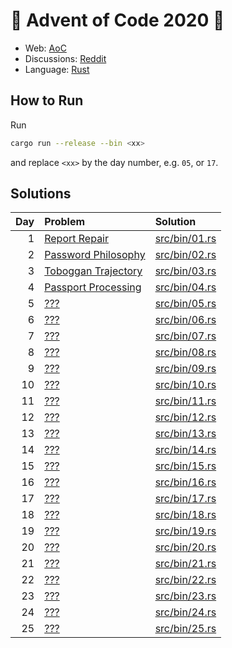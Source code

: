 # :christmas_tree: Advent of Code 2020 :christmas_tree:

- Web: [AoC](https://adventofcode.com/2020)
- Discussions: [Reddit](https://www.reddit.com/r/adventofcode/)
- Language: [Rust](https://www.rust-lang.org/)

## How to Run
Run
```bash
cargo run --release --bin <xx>
```
and replace `<xx>` by the day number, e.g. `05`, or `17`.

## Solutions
| Day | Problem | Solution |
|----:|:--------|:---------|
|   1 | [Report Repair](https://adventofcode.com/2020/day/1) | [src/bin/01.rs](src/bin/01.rs)
|   2 | [Password Philosophy](https://adventofcode.com/2020/day/2) | [src/bin/02.rs](src/bin/02.rs)
|   3 | [Toboggan Trajectory](https://adventofcode.com/2020/day/3) | [src/bin/03.rs](src/bin/03.rs)
|   4 | [Passport Processing](https://adventofcode.com/2020/day/4) | [src/bin/04.rs](src/bin/04.rs)
|   5 | [???](https://adventofcode.com/2020/day/5) | [src/bin/05.rs](src/bin/05.rs)
|   6 | [???](https://adventofcode.com/2020/day/6) | [src/bin/06.rs](src/bin/06.rs)
|   7 | [???](https://adventofcode.com/2020/day/7) | [src/bin/07.rs](src/bin/07.rs)
|   8 | [???](https://adventofcode.com/2020/day/8) | [src/bin/08.rs](src/bin/08.rs)
|   9 | [???](https://adventofcode.com/2020/day/9) | [src/bin/09.rs](src/bin/09.rs)
|  10 | [???](https://adventofcode.com/2020/day/10) | [src/bin/10.rs](src/bin/10.rs)
|  11 | [???](https://adventofcode.com/2020/day/11) | [src/bin/11.rs](src/bin/11.rs)
|  12 | [???](https://adventofcode.com/2020/day/12) | [src/bin/12.rs](src/bin/12.rs)
|  13 | [???](https://adventofcode.com/2020/day/13) | [src/bin/13.rs](src/bin/13.rs)
|  14 | [???](https://adventofcode.com/2020/day/14) | [src/bin/14.rs](src/bin/14.rs)
|  15 | [???](https://adventofcode.com/2020/day/15) | [src/bin/15.rs](src/bin/15.rs)
|  16 | [???](https://adventofcode.com/2020/day/16) | [src/bin/16.rs](src/bin/16.rs)
|  17 | [???](https://adventofcode.com/2020/day/17) | [src/bin/17.rs](src/bin/17.rs)
|  18 | [???](https://adventofcode.com/2020/day/18) | [src/bin/18.rs](src/bin/18.rs)
|  19 | [???](https://adventofcode.com/2020/day/19) | [src/bin/19.rs](src/bin/19.rs)
|  20 | [???](https://adventofcode.com/2020/day/20) | [src/bin/20.rs](src/bin/20.rs)
|  21 | [???](https://adventofcode.com/2020/day/21) | [src/bin/21.rs](src/bin/21.rs)
|  22 | [???](https://adventofcode.com/2020/day/22) | [src/bin/22.rs](src/bin/22.rs)
|  23 | [???](https://adventofcode.com/2020/day/23) | [src/bin/23.rs](src/bin/23.rs)
|  24 | [???](https://adventofcode.com/2020/day/24) | [src/bin/24.rs](src/bin/24.rs)
|  25 | [???](https://adventofcode.com/2020/day/25) | [src/bin/25.rs](src/bin/25.rs)
